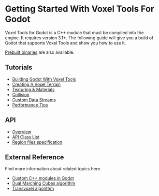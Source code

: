 # Getting Started With Voxel Tools For Godot

Voxel Tools for Godot is a C++ module that must be compiled into the engine. It requires version 3.1+. The following guide will give you a build of Godot that supports Voxel Tools and show you how to use it.

[Prebuilt binaries](http://tokisan.com/godot-binaries) are also available.

## Tutorials

* [Building Godot With Voxel Tools](02_build-voxel-tools.md)
* [Creating A Voxel Terrain](03_create-terrain.md)
* [Texturing & Materials](04_materials.md)
* [Collision](05_collision.md)
* [Custom Data Streams](06_custom-streams.md)
* [Performance Tips](07_performance-tips.md)

## API
* [Overview](08_api-overview.md)
* [API Class List](api/Class_List.md)
* [Region files specification](specs/region_format.md)


## External Reference
Find more information about related topics here.

* [Custom C++ modules in Godot](https://godot.readthedocs.io/en/latest/development/cpp/custom_modules_in_cpp.html)
* [Dual Marching Cubes algorithm](https://www.volume-gfx.com/volume-rendering/dual-marching-cubes/)
* [Transvoxel algorithm](https://transvoxel.org/)

